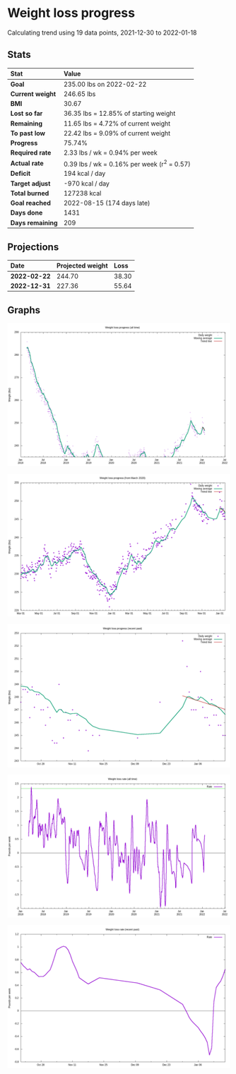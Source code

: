 # Weight loss progress

Calculating trend using 19 data points, 2021-12-30 to 2022-01-18

## Stats

Stat|Value
:-|:-
**Goal**|235.00 lbs on 2022-02-22
**Current weight**|246.65 lbs
**BMI**|30.67
**Lost so far**|36.35 lbs = 12.85% of starting weight
**Remaining**|11.65 lbs =  4.72% of current  weight
**To past low**|22.42 lbs =  9.09% of current  weight
**Progress**|75.74%
**Required rate**|2.33 lbs / wk = 0.94% per week
**Actual rate**|0.39 lbs / wk = 0.16% per week  (r<sup>2</sup> = 0.57)
**Deficit**|194 kcal / day
**Target adjust**|-970 kcal / day
**Total burned**|127238 kcal
**Goal reached**|2022-08-15 (174 days late)
**Days done**|1431
**Days remaining**|209

## Projections

Date|Projected weight|Loss
:-|:-|:-
**2022-02-22**|244.70|38.30
**2022-12-31**|227.36|55.64

## Graphs

![](weight-graph-alltime.png)

![](weight-graph-covid.png)

![](weight-graph-recent.png)

![](rate-graph-alltime.png)

![](rate-graph-recent.png)
